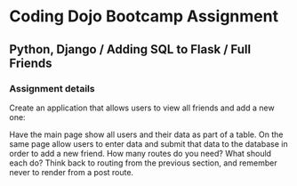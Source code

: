 # Coding Dojo Bootcamp Assignment  
## Python, Django / Adding SQL to Flask / Full Friends

### Assignment details  
Create an application that allows users to view all friends and add a new one:  

Have the main page show all users and their data as part of a table. On the same page allow users to enter data and submit that data to the database in order to add a new friend. How many routes do you need? What should each do? Think back to routing from the previous section, and remember never to render from a post route.  
